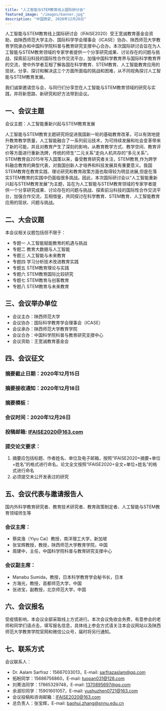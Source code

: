 ```yaml
---
title: "人工智能与STEM教育线上国际研讨会"
featured_image: "/images/banner.jpg"
description: "中国西安, 2020年12月26日"
---
```



人工智能与STEM教育线上国际研讨会（IFAISE2020）受王宽诚教育基金会资助，由陕西师范大学主办、国际科学学会理事会（ICASE）协办、陕西师范大学教育学院承办和中国科学院科普与教育研究支撑中心合办。本次国际研讨会旨在为人工智能与STEM教育领域的专家学者提供一个分享研究成果、讨论存在的问题与挑战、探索前沿科技的国际性合作交流平台，加强中国科学教育界与国际科学教育界的交流，使中外学者互相了解各国在科学教育、STEM教育、人工智能教育应用的现状，分享、探讨和解决这三个方面所面临的挑战和困难，从不同视角探讨人工智能与STEM教育发展。

我们诚挚邀请您与会，与同行们分享您在人工智能与STEM教育领域的研究与实践，并将新思路、新研究和好方法带到会议。

## 一、会议主题

会议主题：人工智能重新兴起与STEM教育发展

人工智能与STEM教育主题研究将促进我国新一轮的基础教育改革，可以有效地提升教育教学质量，人工智能融合了一系列前沿技术，为可持续发展和社会变革带来了新的可能，并且对教育产生了深刻的影响，从教育教学方式、教学空间、教育评价等方面进行重新洗牌，传统的师生“二元关系”走向人机共存的“多元关系”。STEM教育自2015年写入国策以来，备受教育研究者关注，STEM教育,作为跨学科融合教育的典型代表，对我国创新人才培养和科技发展具有重要意义。我国STEM教育在教育实践、理论研究和教育政策方面也取得较为明显进展,但是在落实STEM教育的实践中仍面临很多挑战。因此，本次国际研讨会以“人工智能重新兴起与STEM教育发展”为主题，旨在为人工智能与STEM教育领域的专家学者提供一个分享研究成果、讨论存在的问题与挑战、探索前沿科技的国际性合作交流平台，加强合作交流，互相借鉴，共同探讨在科学教育、STEM教育、人工智能教育应用的现状、问题与挑战。

## 二、大会议题
本会议相关议题包括但不限于：

- 专题一 人工智能赋能教育的机遇与挑战
- 专题二 教育大数据与人工智能
- 专题三 人工智能与未来教育
- 专题四 学习分析技术改进教育实践
- 专题五 STEM教育理论与实践
- 专题六 STEM教育国际比较研究
- 专题七 STEM教育与创客教育
- 专题八 STEM教育与未来教育


## 三、会议举办单位


- 会议主办：陕西师范大学
- 会议协办：国际科学教育学会理事会（ICASE）
- 会议承办：陕西师范大学教育学院
- 会议合办：中国科学院科普与教育研究支撑中心
- 会议资助：王宽诚教育基金会

## 四、会议征文

### 摘要截止日期：2020年12月15日
### 摘要接收通知：2020年12月18日
### 摘要模板：
### 会议时间：2020年12月26日

### 投稿邮箱: IFAISE2020@163.com

### 提交论文要求：

1. 摘要应包括标题、作者姓名、单位及电子邮箱，按照“IFAISE2020+摘要+单位+姓名”的格式进行命名。论文全文按照“IFAISE2020+全文+单位+姓名”的格式进行命名
2. 必须提交未公开发表过的研究


## 五、会议代表与邀请报告人
国内外科学教育研究者、教育技术研究者、教育政策制定者、人工智能与STEM教育领域师生等

### 会议主席：
- 蔡奕渔（Yiyu Cai）教授，南洋理工大学，新加坡
- 张宝辉教授，教授，陕西师范大学教育学院，中国
- 周建中，主任，中国科学院科普与教育研究支撑中心

### 会议副主席：
- Manabu Sumida，教授，日本科学教育学会秘书长，日本
- 方海光，教授，首都师范大学，中国
- 张进宝，副教授，北京师范大学，中国

## 六、会议报名
受疫情影响，本会议全部采取线上方式进行。本次会议免收会务费，有意参会的老师和同学们请点击，填写报名信息，具体线上参会方式请关注本会议网站以及陕西师范大学教育学院官网和微信公众号，届时将另行通知。

## 七、联系方式
会议联系人：
- Dr. Aalam Sarfraz：15667033013，E-mail: sarfrazaslam@qq.com
- 拓盼同学：15686756860，E-mail: tuopan031@126.com
- 刘菁洁同学：17865329748，E-mail: 1370895697@qq.com
- 余淑珍同学：15901601057，E-mail: yushuzhen0721@163.com
- 会议投稿和咨询邮箱：IFAISE2020@163.com
- 总负责人：张宝辉，E-mail: baohui.zhang@snnu.edu.cn

